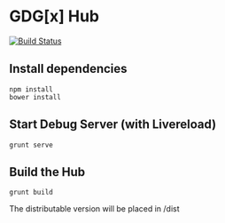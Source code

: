 GDG[x] Hub
===

[![Build Status](https://travis-ci.org/gdg-x/hub.png?branch=master)](https://travis-ci.org/gdg-x/hub)

## Install dependencies
```
npm install
bower install
```

## Start Debug Server (with Livereload)
```
grunt serve
```

## Build the Hub
```
grunt build
```
The distributable version will be placed in /dist